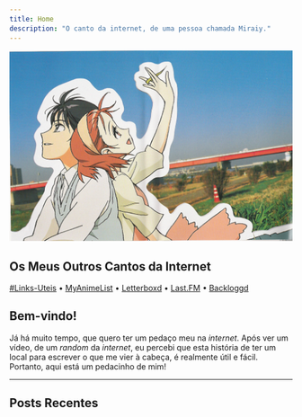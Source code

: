 ```yaml
---
title: Home
description: "O canto da internet, de uma pessoa chamada Miraiy."
---
```


![Imagem](cWCSxMq.jpg)

## Os Meus Outros Cantos da Internet

[#Links-Uteis](https://rentry.org/linksuteis) • [MyAnimeList](https://myanimelist.net/profile/Miraiy) • [Letterboxd](https://letterboxd.com/Miraiy/) • [Last.FM](https://www.last.fm/user/Miraiy) • [Backloggd](https://www.backloggd.com/u/Miraiy/)


## Bem-vindo!

Já há muito tempo, que quero ter um pedaço meu na *internet*. Após ver um vídeo, de um *random* da *internet*, eu percebi que esta história de ter um local para escrever o que me vier à cabeça, é realmente útil e fácil. Portanto, aqui está um pedacinho de mim!



---


## Posts Recentes
